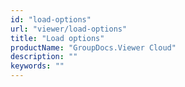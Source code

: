 ```yaml
---
id: "load-options"
url: "viewer/load-options"
title: "Load options"
productName: "GroupDocs.Viewer Cloud"
description: ""
keywords: ""
---
```


